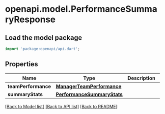 # openapi.model.PerformanceSummaryResponse

## Load the model package
```dart
import 'package:openapi/api.dart';
```

## Properties
Name | Type | Description | Notes
------------ | ------------- | ------------- | -------------
**teamPerformance** | [**ManagerTeamPerformance**](ManagerTeamPerformance.md) |  | 
**summaryStats** | [**PerformanceSummaryStats**](PerformanceSummaryStats.md) |  | 

[[Back to Model list]](../README.md#documentation-for-models) [[Back to API list]](../README.md#documentation-for-api-endpoints) [[Back to README]](../README.md)


